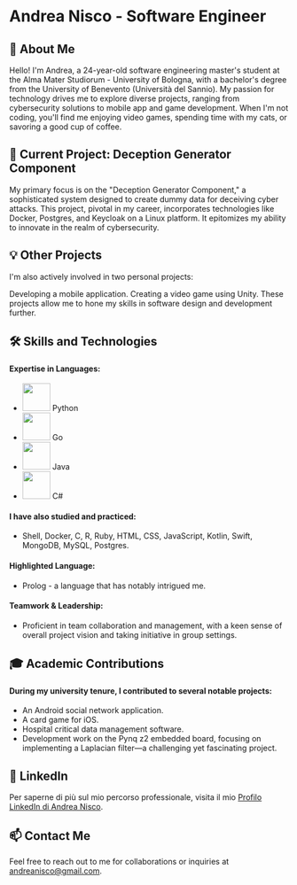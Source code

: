 # Andrea Nisco - Software Engineer

## 👋 About Me
Hello! I'm Andrea, a 24-year-old software engineering master's student at the Alma Mater Studiorum - University of Bologna, with a bachelor's degree from the University of Benevento (Università del Sannio). My passion for technology drives me to explore diverse projects, ranging from cybersecurity solutions to mobile app and game development. When I'm not coding, you'll find me enjoying video games, spending time with my cats, or savoring a good cup of coffee.

## 🚀 Current Project: Deception Generator Component
My primary focus is on the "Deception Generator Component," a sophisticated system designed to create dummy data for deceiving cyber attacks. This project, pivotal in my career, incorporates technologies like Docker, Postgres, and Keycloak on a Linux platform. It epitomizes my ability to innovate in the realm of cybersecurity.

## 💡 Other Projects
I'm also actively involved in two personal projects:

Developing a mobile application.
Creating a video game using Unity.
These projects allow me to hone my skills in software design and development further.

## 🛠 Skills and Technologies
#### Expertise in Languages: 
* <img src="https://upload.wikimedia.org/wikipedia/commons/c/c3/Python-logo-notext.svg" width="50" height="50"> Python
* <img src="https://upload.wikimedia.org/wikipedia/commons/0/05/Go_Logo_Blue.svg" width="50" height="50"> Go
* <img src="https://upload.wikimedia.org/wikipedia/en/3/30/Java_programming_language_logo.svg" width="50" height="50"> Java
* <img src="https://upload.wikimedia.org/wikipedia/commons/4/4f/Csharp_Logo.png" width="50" height="50"> C#


#### I have also studied and practiced: 
* Shell, Docker, C, R, Ruby, HTML, CSS, JavaScript, Kotlin, Swift, MongoDB, MySQL, Postgres.
#### Highlighted Language: 
* Prolog - a language that has notably intrigued me.
#### Teamwork & Leadership: 
* Proficient in team collaboration and management, with a keen sense of overall project vision and taking initiative in group settings.

## 🎓 Academic Contributions
#### During my university tenure, I contributed to several notable projects:

* An Android social network application.
* A card game for iOS.
* Hospital critical data management software.
* Development work on the Pynq z2 embedded board, focusing on implementing a Laplacian filter—a challenging yet fascinating project.

## 📄 LinkedIn

Per saperne di più sul mio percorso professionale, visita il mio [Profilo LinkedIn di Andrea Nisco](https://www.linkedin.com/in/andrea-n-217612137/).

## 📫 Contact Me
Feel free to reach out to me for collaborations or inquiries at andreanisco@gmail.com.


